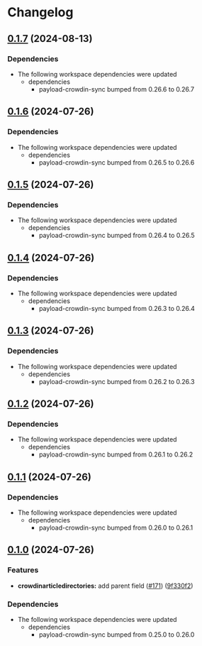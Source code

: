 # Changelog

## [0.1.7](https://github.com/thompsonsj/payload-crowdin-sync/compare/dev-alternative-config-v0.1.6...dev-alternative-config-v0.1.7) (2024-08-13)


### Dependencies

* The following workspace dependencies were updated
  * dependencies
    * payload-crowdin-sync bumped from 0.26.6 to 0.26.7

## [0.1.6](https://github.com/thompsonsj/payload-crowdin-sync/compare/dev-alternative-config-v0.1.5...dev-alternative-config-v0.1.6) (2024-07-26)


### Dependencies

* The following workspace dependencies were updated
  * dependencies
    * payload-crowdin-sync bumped from 0.26.5 to 0.26.6

## [0.1.5](https://github.com/thompsonsj/payload-crowdin-sync/compare/dev-alternative-config-v0.1.4...dev-alternative-config-v0.1.5) (2024-07-26)


### Dependencies

* The following workspace dependencies were updated
  * dependencies
    * payload-crowdin-sync bumped from 0.26.4 to 0.26.5

## [0.1.4](https://github.com/thompsonsj/payload-crowdin-sync/compare/dev-alternative-config-v0.1.3...dev-alternative-config-v0.1.4) (2024-07-26)


### Dependencies

* The following workspace dependencies were updated
  * dependencies
    * payload-crowdin-sync bumped from 0.26.3 to 0.26.4

## [0.1.3](https://github.com/thompsonsj/payload-crowdin-sync/compare/dev-alternative-config-v0.1.2...dev-alternative-config-v0.1.3) (2024-07-26)


### Dependencies

* The following workspace dependencies were updated
  * dependencies
    * payload-crowdin-sync bumped from 0.26.2 to 0.26.3

## [0.1.2](https://github.com/thompsonsj/payload-crowdin-sync/compare/dev-alternative-config-v0.1.1...dev-alternative-config-v0.1.2) (2024-07-26)


### Dependencies

* The following workspace dependencies were updated
  * dependencies
    * payload-crowdin-sync bumped from 0.26.1 to 0.26.2

## [0.1.1](https://github.com/thompsonsj/payload-crowdin-sync/compare/dev-alternative-config-v0.1.0...dev-alternative-config-v0.1.1) (2024-07-26)


### Dependencies

* The following workspace dependencies were updated
  * dependencies
    * payload-crowdin-sync bumped from 0.26.0 to 0.26.1

## [0.1.0](https://github.com/thompsonsj/payload-crowdin-sync/compare/dev-alternative-config-v0.0.4...dev-alternative-config-v0.1.0) (2024-07-26)


### Features

* **crowdinarticledirectories:** add parent field ([#171](https://github.com/thompsonsj/payload-crowdin-sync/issues/171)) ([9f330f2](https://github.com/thompsonsj/payload-crowdin-sync/commit/9f330f2f1785d04cf6b771db42307fcf8eb595f9))


### Dependencies

* The following workspace dependencies were updated
  * dependencies
    * payload-crowdin-sync bumped from 0.25.0 to 0.26.0
